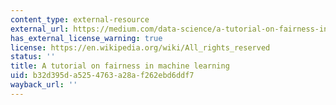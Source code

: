 ```yaml
---
content_type: external-resource
external_url: https://medium.com/data-science/a-tutorial-on-fairness-in-machine-learning-3ff8ba1040cb
has_external_license_warning: true
license: https://en.wikipedia.org/wiki/All_rights_reserved
status: ''
title: A tutorial on fairness in machine learning
uid: b32d395d-a525-4763-a28a-f262ebd6ddf7
wayback_url: ''
---
```

